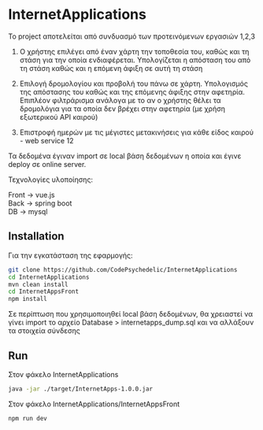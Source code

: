 # InternetApplications
Το project αποτελείται από συνδυασμό των προτεινόμενων εργασιών 1,2,3

 1) Ο χρήστης επιλέγει από έναν χάρτη την τοποθεσία του, καθώς και τη στάση για την οποία ενδιαφέρεται. Υπολογίζεται η απόσταση του από τη στάση καθώς και η επόμενη άφιξη σε αυτή τη στάση 
 
 2) Επιλογή δρομολογίου και προβολή του πάνω σε χάρτη. Υπολογισμός της απόστασης του καθώς και της επόμενης άφιξης στην αφετηρία. Επιπλέον φιλτράρισμα ανάλογα με το αν ο χρήστης θέλει τα δρομολόγια για τα οποία δεν βρέχει στην αφετηρία (με χρήση εξωτερικού API καιρού)
 
 3) Επιστροφή ημερών με τις μέγιστες μετακινήσεις για κάθε είδος καιρού - web service 12
 
Τα δεδομένα έγιναν import σε local βάση δεδομένων η οποία και έγινε deploy σε online server.

Τεχνολογίες υλοποίησης:

Front -> vue.js <br/>
Back -> spring boot <br/>
DB -> mysql


## Installation

Για την εγκατάσταση της εφαρμογής:

```bash
git clone https://github.com/CodePsychedelic/InternetApplications
cd InternetApplications
mvn clean install
cd InternetAppsFront
npm install
```

Σε περίπτωση που χρησιμοποιηθεί local βάση δεδομένων, θα χρειαστεί να γίνει import το αρχείο Database > internetapps_dump.sql και να αλλάξουν τα στοιχεία σύνδεσης

## Run
Στον φάκελο InternetApplications

```bash
java -jar ./target/InternetApps-1.0.0.jar
```

Στον φάκελο InternetApplications/InternetAppsFront

```bash
npm run dev
```

